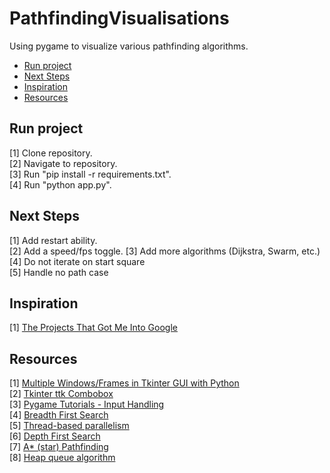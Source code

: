 # PathfindingVisualisations
Using pygame to visualize various pathfinding algorithms. 

<!--ts-->
   * [Run project](#run-project)
   * [Next Steps](#next-steps)
   * [Inspiration](#inspiration)
   * [Resources](#resources)
<!--te-->

Run project
--------------
[1] Clone repository.  
[2] Navigate to repository.  
[3] Run "pip install -r requirements.txt".  
[4] Run "python app.py".  

Next Steps
--------------
[1] Add restart ability.  
[2] Add a speed/fps toggle.
[3] Add more algorithms (Dijkstra, Swarm, etc.)  
[4] Do not iterate on start square  
[5] Handle no path case  

Inspiration
--------------
[1] [The Projects That Got Me Into Google](https://youtu.be/n4t_-NjY_Sg?t=178)  

Resources
--------------
[1] [Multiple Windows/Frames in Tkinter GUI with Python](https://pythonprogramming.net/change-show-new-frame-tkinter/)  
[2] [Tkinter ttk Combobox](https://docs.python.org/3/library/tkinter.ttk.html#tkinter.ttk.Combobox)  
[3] [Pygame Tutorials - Input Handling](https://www.pygame.org/ftp/contrib/input.html)  
[4] [Breadth First Search](https://www.hackerearth.com/practice/algorithms/graphs/breadth-first-search/tutorial/)  
[5] [Thread-based parallelism](https://docs.python.org/3/library/threading.html)  
[6] [Depth First Search](https://www.hackerearth.com/practice/algorithms/graphs/depth-first-search/tutorial/)  
[7] [A* (star) Pathfinding](https://medium.com/@nicholas.w.swift/easy-a-star-pathfinding-7e6689c7f7b2)  
[8] [Heap queue algorithm](https://docs.python.org/3/library/heapq.html)  
